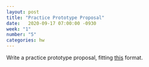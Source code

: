 ```yaml
---
layout: post
title: "Practice Prototype Proposal"
date:   2020-09-17 07:00:00 -0930
week: "1"
number: "5"
categories: hw
---
```


Write a practice prototype proposal, fitting [this](https://physcpu1.caseyanderson.com/briefs/proposals.html) format.
